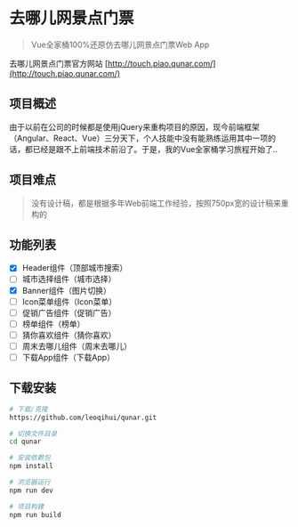 # 去哪儿网景点门票

> Vue全家桶100%还原仿去哪儿网景点门票Web App

去哪儿网景点门票官方网站 [http://touch.piao.qunar.com/](http://touch.piao.qunar.com/)

## 项目概述 

由于以前在公司的时候都是使用jQuery来重构项目的原因，现今前端框架（Angular、React、Vue）三分天下，个人技能中没有能熟练运用其中一项的话，都已经是跟不上前端技术前沿了。于是，我的Vue全家桶学习旅程开始了..

## 项目难点

> 没有设计稿，都是根据多年Web前端工作经验，按照750px宽的设计稿来重构的

## 功能列表

- [x] Header组件（顶部城市搜索）
- [ ] 城市选择组件（城市选择）
- [x] Banner组件（图片切换）
- [ ] Icon菜单组件（Icon菜单）
- [ ] 促销广告组件（促销广告）
- [ ] 榜单组件（榜单）
- [ ] 猜你喜欢组件（猜你喜欢）
- [ ] 周末去哪儿组件（周末去哪儿）
- [ ] 下载App组件（下载App）

## 下载安装

``` bash
# 下载/克隆
https://github.com/leoqihui/qunar.git

# 切换文件目录
cd qunar

# 安装依赖包
npm install

# 浏览器运行
npm run dev

# 项目构建
npm run build
```
